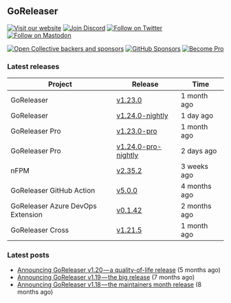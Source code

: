 ## GoReleaser

[![Visit our website](https://img.shields.io/badge/website-4285F4?style=for-the-badge&logo=googlechrome&logoColor=white)](https://goreleaser.com)
[![Join Discord](https://img.shields.io/badge/Discord-5865F2?style=for-the-badge&logo=discord&logoColor=white)](https://discord.gg/RGEBtg8vQ6)
[![Follow on Twitter](https://img.shields.io/badge/twitter-1DA1F2?style=for-the-badge&logo=twitter&logoColor=white)](https://twitter.com/goreleaser)
[![Follow on Mastodon](https://img.shields.io/badge/mastodon-6364FF?style=for-the-badge&logo=mastodon&logoColor=white)](https://fosstodon.org/@goreleaser)

[![Open Collective backers and sponsors](https://img.shields.io/opencollective/all/goreleaser?logo=opencollective&style=for-the-badge)](https://opencollective.com/goreleaser)
[![GitHub Sponsors](https://img.shields.io/github/sponsors/caarlos0?logo=github&style=for-the-badge)](https://github.com/sponsors/caarlos0)
[![Become Pro](https://img.shields.io/badge/pro_license-36A9AE?style=for-the-badge&logo=gumroad&logoColor=white)](https://goreleaser.com/pro)

### Latest releases


| Project                           | Release                                                                                         | Time        |
| --------------------------------- | ----------------------------------------------------------------------------------------------- | ----------- |
| GoReleaser | [v1.23.0](https://github.com/goreleaser/goreleaser/releases/tag/v1.23.0) | 1 month ago |
| GoReleaser | [v1.24.0-nightly](https://github.com/goreleaser/goreleaser/releases/tag/nightly) | 1 day ago |
| GoReleaser Pro | [v1.23.0-pro](https://github.com/goreleaser/goreleaser-pro/releases/tag/v1.23.0-pro) | 1 month ago |
| GoReleaser Pro | [v1.24.0-pro-nightly](https://github.com/goreleaser/goreleaser-pro/releases/tag/nightly) | 2 days ago |
| nFPM | [v2.35.2](https://github.com/goreleaser/nfpm/releases/tag/v2.35.2) | 3 weeks ago |
| GoReleaser GitHub Action | [v5.0.0](https://github.com/goreleaser/goreleaser-action/releases/tag/v5.0.0) | 4 months ago |
| GoReleaser Azure DevOps Extension | [v0.1.42](https://github.com/goreleaser/goreleaser-azure-devops-extension/releases/tag/v0.1.42) | 2 months ago |
| GoReleaser Cross | [v1.21.5](https://github.com/goreleaser/goreleaser-cross/releases/tag/v1.21.5) | 1 month ago |


### Latest posts
- [Announcing GoReleaser v1.20 — a quality-of-life release](https://blog.goreleaser.com/announcing-goreleaser-v1-20-a-quality-of-life-release-1d5f847e87ed?source=rss----17aa0cbd263f---4) (5 months ago)
- [Announcing GoReleaser v1.19 — the big release](https://blog.goreleaser.com/announcing-goreleaser-v1-19-the-big-release-b01565c72658?source=rss----17aa0cbd263f---4) (7 months ago)
- [Announcing GoReleaser v1.18 — the maintainers month release](https://blog.goreleaser.com/announcing-goreleaser-v1-18-the-maintainers-month-release-f692091a57ec?source=rss----17aa0cbd263f---4) (8 months ago)
